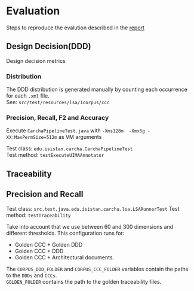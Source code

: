 # Evaluation

Steps to reproduce the evalution described in the [report](report.pdf) 

## Design Decision(DDD)

Design decision metrics

### Distribution

The DDD distribution is generated manually by counting each occurrence for each `.xml` file.  
See: `src/test/resources/lsa/1corpus/ccc`

### Precision, Recall, F2 and Accuracy

Execute `CarchaPipelineTest.java` with `-Xms128m  -Xmx5g -XX:MaxPermSize=512m` as VM arguments

Test class: `edu.isistan.carcha.CarchaPipelineTest`  
Test method: `testExecuteUIMAAnnotator`

## Traceability

## Precision and Recall

Test class: `src.test.java.edu.isistan.carcha.lsa.LSARunnerTest`
Test method: `testTraceability`

Take into account that we use between 60 and 300 dimensions and different thresholds.
This configuration runs for: 
 * Golden CCC + Golden DDD
 * Golden CCC + DDD
 * Golden CCC + Architectural documents.

The `CORPUS_DDD_FOLDER` and `CORPUS_CCC_FOLDER` variables contain the paths to the `DDDs` and `CCCs`.  
`GOLDEN_FOLDER` contains the path to the golden traceability files.